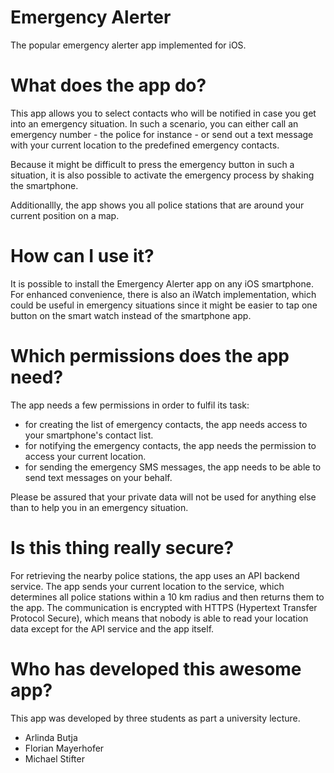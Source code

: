 # Emergency Alerter
The popular emergency alerter app implemented for iOS.

# What does the app do?
This app allows you to select contacts who will be notified in case you get into an emergency situation. In such a scenario, you can either call an emergency number - the police for instance - or send out a text message with your current location to the predefined emergency contacts.

Because it might be difficult to press the emergency button in such a situation, it is also possible to activate the emergency process by shaking the smartphone.

Additionallly, the app shows you all police stations that are around your current position on a map.

# How can I use it?
It is possible to install the Emergency Alerter app on any iOS smartphone. For enhanced convenience, there is also an iWatch implementation, which could be useful in emergency situations since it might be easier to tap one button on the smart watch instead of the smartphone app. 

# Which permissions does the app need?
The app needs a few permissions in order to fulfil its task:
- for creating the list of emergency contacts, the app needs access to your smartphone's contact list.
- for notifying the emergency contacts, the app needs the permission to access your current location.
- for sending the emergency SMS messages, the app needs to be able to send text messages on your behalf.

Please be assured that your private data will not be used for anything else than to help you in an emergency situation.

# Is this thing really secure?
For retrieving the nearby police stations, the app uses an API backend service. The app sends your current location to the service, which determines all police stations within a 10 km radius and then returns them to the app. The communication is encrypted with HTTPS (Hypertext Transfer Protocol Secure), which means that nobody is able to read your location data except for the API service and the app itself.

# Who has developed this awesome app?
This app was developed by three students as part a university lecture.
- Arlinda Butja
- Florian Mayerhofer
- Michael Stifter
